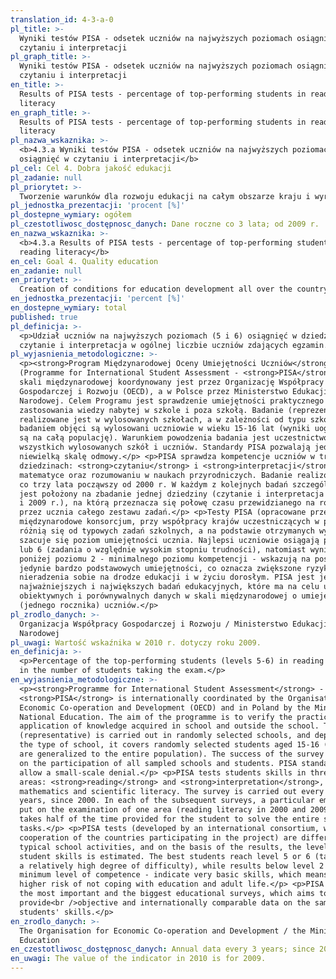 ```yaml
---
translation_id: 4-3-a-0
pl_title: >-
  Wyniki testów PISA - odsetek uczniów na najwyższych poziomach osiągnięć w
  czytaniu i interpretacji
pl_graph_title: >-
  Wyniki testów PISA - odsetek uczniów na najwyższych poziomach osiągnięć w
  czytaniu i interpretacji
en_title: >-
  Results of PISA tests - percentage of top-performing students in reading
  literacy
en_graph_title: >-
  Results of PISA tests - percentage of top-performing students in reading
  literacy
pl_nazwa_wskaznika: >-
  <b>4.3.a Wyniki testów PISA - odsetek uczniów na najwyższych poziomach
  osiągnięć w czytaniu i interpretacji</b>
pl_cel: Cel 4. Dobra jakość edukacji
pl_zadanie: null
pl_priorytet: >-
  Tworzenie warunków dla rozwoju edukacji na całym obszarze kraju i wyrównywanie szans edukacyjnych
pl_jednostka_prezentacji: 'procent [%]'
pl_dostepne_wymiary: ogółem
pl_czestotliwosc_dostępnosc_danych: Dane roczne co 3 lata; od 2009 r.
en_nazwa_wskaznika: >-
  <b>4.3.a Results of PISA tests - percentage of top-performing students in
  reading literacy</b>
en_cel: Goal 4. Quality education
en_zadanie: null
en_priorytet: >-
  Creation of conditions for education development all over the country and equalization of educational opportunities
en_jednostka_prezentacji: 'percent [%]'
en_dostepne_wymiary: total
published: true
pl_definicja: >-
  <p>Udział uczniów na najwyższych poziomach (5 i 6) osiągnięć w dziedzinie –
  czytanie i interpretacja w ogólnej liczbie uczniów zdających egzamin.</p>
pl_wyjasnienia_metodologiczne: >-
  <p><strong>Program Międzynarodowej Oceny Umiejętności Uczniów</strong>
  (Programme for International Student Assessment - <strong>PISA</strong>) w
  skali międzynarodowej koordynowany jest przez Organizację Współpracy
  Gospodarczej i Rozwoju (OECD), a w Polsce przez Ministerstwo Edukacji
  Narodowej. Celem Programu jest sprawdzenie umiejętności praktycznego
  zastosowania wiedzy nabytej w szkole i poza szkołą. Badanie (reprezentacyjne)
  realizowane jest w wylosowanych szkołach, a w zależności od typu szkoły,
  badaniem objęci są wylosowani uczniowie w wieku 15-16 lat (wyniki uogólniane
  są na całą populację). Warunkiem powodzenia badania jest uczestnictwo w nim
  wszystkich wylosowanych szkół i uczniów. Standardy PISA pozwalają jedynie na
  niewielką skalę odmowy.</p> <p>PISA sprawdza kompetencje uczniów w trzech
  dziedzinach: <strong>czytaniu</strong> i <strong>interpretacji</strong>,
  matematyce oraz rozumowaniu w naukach przyrodniczych. Badanie realizowane jest
  co trzy lata począwszy od 2000 r. W każdym z kolejnych badań szczególny nacisk
  jest położony na zbadanie jednej dziedziny (czytanie i interpretacja w 2000 r.
  i 2009 r.), na którą przeznacza się połowę czasu przewidzianego na rozwiązanie
  przez ucznia całego zestawu zadań.</p> <p>Testy PISA (opracowane przez
  międzynarodowe konsorcjum, przy współpracy krajów uczestniczących w projekcie)
  różnią się od typowych zadań szkolnych, a na podstawie otrzymanych wyników
  szacuje się poziom umiejętności ucznia. Najlepsi uczniowie osiągają poziom 5
  lub 6 (zadania o względnie wysokim stopniu trudności), natomiast wyniki
  poniżej poziomu 2 - minimalnego poziomu kompetencji - wskazują na posiadanie
  jedynie bardzo podstawowych umiejętności, co oznacza zwiększone ryzyko
  nieradzenia sobie na drodze edukacji i w życiu dorosłym. PISA jest jednym z
  najważniejszych i największych badań edukacyjnych, które ma na celu uzyskanie
  obiektywnych i porównywalnych danych w skali międzynarodowej o umiejętnościach
  (jednego rocznika) uczniów.</p>
pl_zrodlo_danych: >-
  Organizacja Współpracy Gospodarczej i Rozwoju / Ministerstwo Edukacji
  Narodowej
pl_uwagi: Wartość wskaźnika w 2010 r. dotyczy roku 2009.
en_definicja: >-
  <p>Percentage of the top-performing students (levels 5-6) in reading literacy
  in the number of students taking the exam.</p>
en_wyjasnienia_metodologiczne: >-
  <p><strong>Programme for International Student Assessment</strong> -
  <strong>PISA</strong> is internationally coordinated by the Organisation for
  Economic Co-operation and Development (OECD) and in Poland by the Ministry of
  National Education. The aim of the programme is to verify the practical
  application of knowledge acquired in school and outside the school. The survey
  (representative) is carried out in randomly selected schools, and depending on
  the type of school, it covers randomly selected students aged 15-16 (results
  are generalized to the entire population). The success of the survey depends
  on the participation of all sampled schools and students. PISA standards only
  allow a small-scale denial.</p> <p>PISA tests students skills in three subject
  areas: <strong>reading</strong> and <strong>interpretation</strong>,
  mathematics and scientific literacy. The survey is carried out every three
  years, since 2000. In each of the subsequent surveys, a particular emphasis is
  put on the examination of one area (reading literacy in 2000 and 2009), which
  takes half of the time provided for the student to solve the entire set of
  tasks.</p> <p>PISA tests (developed by an international consortium, with the
  cooperation of the countries participating in the project) are different from
  typical school activities, and on the basis of the results, the level of
  student skills is estimated. The best students reach level 5 or 6 (tasks with
  a relatively high degree of difficulty), while results below level 2 - a
  minimum level of competence - indicate very basic skills, which means an
  higher risk of not coping with education and adult life.</p> <p>PISA is one of
  the most important and the biggest educational surveys, which aims to
  provide<br />objective and internationally comparable data on the same year
  students' skills.</p>
en_zrodlo_danych: >-
  The Organisation for Economic Co-operation and Development / the Ministry of
  Education
en_czestotliwosc_dostępnosc_danych: Annual data every 3 years; since 2009
en_uwagi: The value of the indicator in 2010 is for 2009.
---
```

